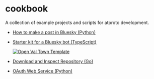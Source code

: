 # cookbook
A collection of example projects and scripts for atproto development.

* [How to make a post in Bluesky (Python)](/python-bsky-post/README.md)
* [Starter kit for a Bluesky bot (TypeScript)](/ts-bot/README.md)

  [![Open Val Town Template](https://stevekrouse-badge.web.val.run/?3)](https://www.val.town/x/charmaine/blueskyBotTutorial)
* [Download and Inspect Repository (Go)](/go-repo-export/README.md)
* [OAuth Web Service (Python)](/python-oauth-web-app/README.md)
